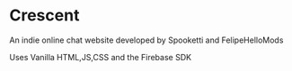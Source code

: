 # Crescent
An indie online chat website developed by Spooketti and FelipeHelloMods

Uses Vanilla HTML,JS,CSS and the Firebase SDK
